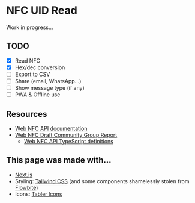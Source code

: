 # NFC UID Read

Work in progress...

## TODO
- [x] Read NFC
- [x] Hex/dec conversion
- [ ] Export to CSV
- [ ] Share (email, WhatsApp...)  
- [ ] Show message type (if any)
- [ ] PWA & Offline use

## Resources
- [Web NFC API documentation](https://developer.mozilla.org/en-US/docs/Web/API/Web_NFC_API)
- [Web NFC Draft Community Group Report](https://w3c.github.io/web-nfc/)
    - [Web NFC API TypeScript definitions](https://github.com/w3c/web-nfc/blob/gh-pages/web-nfc.d.ts)

## This page was made with...
- [Next.js](https://nextjs.org/)
- Styling: [Tailwind CSS](https://tailwindcss.com) (and some components shamelessly stolen from [Flowbite](https://flowbite.com/))
- Icons: [Tabler Icons](https://tabler-icons.io/)